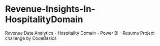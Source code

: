 # Revenue-Insights-In-HospitalityDomain
Revenue Data Analytics - Hospitality Domain - Power BI - Resume Project challenge by CodeBasics

